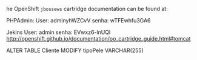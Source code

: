 he OpenShift `jbossews` cartridge documentation can be found at:

PHPAdmin:
User:  adminyhWZCvV
senha: wTFEwhfu3GA6

Jekins 
User: admin
senha: EVwxz6-lnUQl
http://openshift.github.io/documentation/oo_cartridge_guide.html#tomcat

ALTER TABLE Cliente MODIFY tipoPele VARCHAR(255)